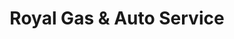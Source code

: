 ---
title: "Royal Gas & Auto Service"
url: /fairfax/royal-gas-und-auto-service/
shop: Autowerkstatt
---